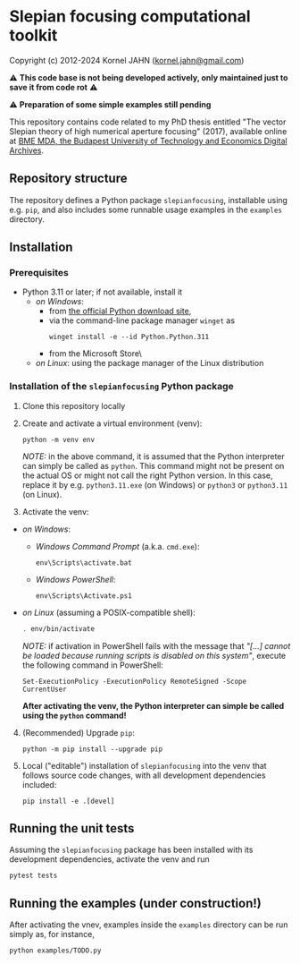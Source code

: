 # Slepian focusing computational toolkit

Copyright (c) 2012-2024 Kornel JAHN (kornel.jahn@gmail.com)

:warning: **This code base is not being developed actively, only maintained  just to save it from code rot** :warning:

:warning: **Preparation of some simple examples still pending**

This repository contains code related to my PhD thesis entitled "The vector Slepian theory of high numerical aperture focusing" (2017), available online at [BME MDA, the Budapest University of Technology and Economics Digital Archives](https://repozitorium.omikk.bme.hu/items/60f9d49e-3c48-4397-b04e-9cdd5e0884d3).

## Repository structure

The repository defines a Python package `slepianfocusing`, installable using
e.g. `pip`, and also includes some runnable usage examples in the `examples`
directory.

## Installation

### Prerequisites

- Python 3.11 or later; if not available, install it
  - *on Windows*:
    - from [the official Python download site](https://www.python.org/downloads),
    - via the command-line package manager `winget` as
      ```
      winget install -e --id Python.Python.311
      ```
    - from the Microsoft Store\
  - *on Linux*: using the package manager of the Linux distribution

### Installation of the `slepianfocusing` Python package

1. Clone this repository locally
2. Create and activate a virtual environment (venv):
    ```
    python -m venv env
    ```

   *NOTE:* in the above command, it is assumed that the Python interpreter can simply be called as `python`. This command might not be present on the actual OS or might not call the right Python version. In this case, replace it by e.g. `python3.11.exe` (on Windows) or `python3` or `python3.11` (on Linux).

3. Activate the venv:
  - *on Windows*:
    - *Windows Command Prompt* (a.k.a. `cmd.exe`):
      ```
      env\Scripts\activate.bat
      ```
    - *Windows PowerShell*:
      ```
      env\Scripts\Activate.ps1
      ```
  - *on Linux* (assuming a POSIX-compatible shell):
    ```sh
    . env/bin/activate
    ```

    *NOTE:* if activation in PowerShell fails with the message that *"[...] cannot be loaded because running scripts is disabled on this system"*, execute the following command in PowerShell:
    ```
    Set-ExecutionPolicy -ExecutionPolicy RemoteSigned -Scope CurrentUser
    ```

    **After activating the venv, the Python interpreter can simple be called using the `python` command!**

4. (Recommended) Upgrade `pip`:
   ```
   python -m pip install --upgrade pip
   ```

5. Local ("editable") installation of `slepianfocusing` into the venv that follows source code changes, with all development dependencies included:
   ```
   pip install -e .[devel]
   ```

## Running the unit tests

Assuming the `slepianfocusing` package has been installed with its development
dependencies, activate the venv and run
```
pytest tests
```

## Running the examples (under construction!)

After activating the vnev, examples inside the `examples` directory can be run
simply as, for instance,
```
python examples/TODO.py
```
